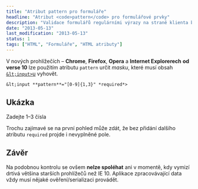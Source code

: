 ```yaml
---
title: "Atribut pattern pro formuláře"
headline: "Atribut <code>pattern</code> pro formulářové prvky"
description: "Validace formulářů regulárními výrazy na straně klienta bez JavaScriptu."
date: "2013-05-13"
last_modification: "2013-05-13"
status: 1
tags: ["HTML", "Formuláře", "HTML atributy"]
---
```


V nových prohlížečích – **Chrome**, **Firefox**, **Opera** a **Internet Explorerech** **od verse 10** lze použitím atributu `pattern` určit *masku*, které musí obsah [`&lt;input>`u](/input) vyhovět.
```
&lt;input **pattern**="[0-9]{1,3}" *required*>
```

## Ukázka

Zadejte 1–3 čísla 

Trochu zajímavé se na první pohled může zdát, že bez přidání dalšího atributu `required` projde i nevyplněné pole.

## Závěr

Na podobnou kontrolu se ovšem **nelze spoléhat** ani v momentě, kdy vymizí drtivá většina starších prohlížečů než IE 10. Aplikace zpracovávající data vždy musí nějaké ověření/serializaci provádět.